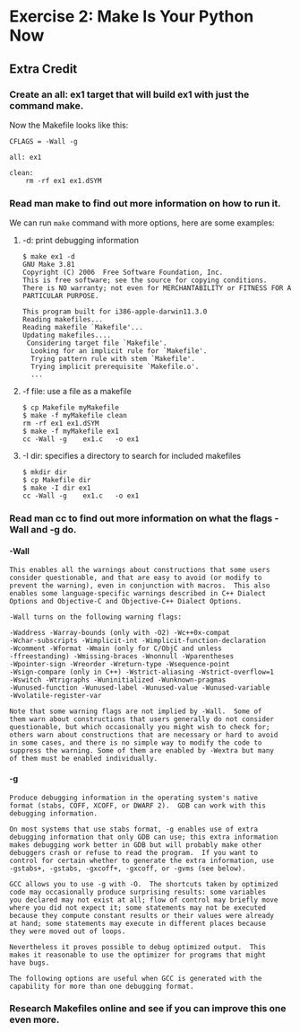 # Exercise 2: Make Is Your Python Now
## Extra Credit
### Create an all: ex1 target that will build ex1 with just the command make.
Now the Makefile looks like this:
```
CFLAGS = -Wall -g

all: ex1

clean:
	rm -rf ex1 ex1.dSYM
```
### Read man make to find out more information on how to run it.
We can run `make` command with more options, here are some examples:

1. -d: print debugging information

    ```
    $ make ex1 -d
    GNU Make 3.81
    Copyright (C) 2006  Free Software Foundation, Inc.
    This is free software; see the source for copying conditions.
    There is NO warranty; not even for MERCHANTABILITY or FITNESS FOR A
    PARTICULAR PURPOSE.

    This program built for i386-apple-darwin11.3.0
    Reading makefiles...
    Reading makefile `Makefile'...
    Updating makefiles....
     Considering target file `Makefile'.
      Looking for an implicit rule for `Makefile'.
      Trying pattern rule with stem `Makefile'.
      Trying implicit prerequisite `Makefile.o'.
      ...
    ```
2. -f file: use a file as a makefile

    ```
    $ cp Makefile myMakefile
    $ make -f myMakefile clean
    rm -rf ex1 ex1.dSYM
    $ make -f myMakefile ex1
    cc -Wall -g    ex1.c   -o ex1
    ```
3. -I dir: specifies a directory to search for  included  makefiles

    ```
    $ mkdir dir
    $ cp Makefile dir
    $ make -I dir ex1
    cc -Wall -g    ex1.c   -o ex1
    ```

### Read man cc to find out more information on what the flags -Wall and -g do.
#### -Wall
```
This enables all the warnings about constructions that some users
consider questionable, and that are easy to avoid (or modify to
prevent the warning), even in conjunction with macros.  This also
enables some language-specific warnings described in C++ Dialect
Options and Objective-C and Objective-C++ Dialect Options.

-Wall turns on the following warning flags:

-Waddress -Warray-bounds (only with -O2) -Wc++0x-compat
-Wchar-subscripts -Wimplicit-int -Wimplicit-function-declaration
-Wcomment -Wformat -Wmain (only for C/ObjC and unless
-ffreestanding) -Wmissing-braces -Wnonnull -Wparentheses
-Wpointer-sign -Wreorder -Wreturn-type -Wsequence-point
-Wsign-compare (only in C++) -Wstrict-aliasing -Wstrict-overflow=1
-Wswitch -Wtrigraphs -Wuninitialized -Wunknown-pragmas
-Wunused-function -Wunused-label -Wunused-value -Wunused-variable
-Wvolatile-register-var

Note that some warning flags are not implied by -Wall.  Some of
them warn about constructions that users generally do not consider
questionable, but which occasionally you might wish to check for;
others warn about constructions that are necessary or hard to avoid
in some cases, and there is no simple way to modify the code to
suppress the warning. Some of them are enabled by -Wextra but many
of them must be enabled individually.
```
#### -g
```
Produce debugging information in the operating system's native
format (stabs, COFF, XCOFF, or DWARF 2).  GDB can work with this
debugging information.

On most systems that use stabs format, -g enables use of extra
debugging information that only GDB can use; this extra information
makes debugging work better in GDB but will probably make other
debuggers crash or refuse to read the program.  If you want to
control for certain whether to generate the extra information, use
-gstabs+, -gstabs, -gxcoff+, -gxcoff, or -gvms (see below).

GCC allows you to use -g with -O.  The shortcuts taken by optimized
code may occasionally produce surprising results: some variables
you declared may not exist at all; flow of control may briefly move
where you did not expect it; some statements may not be executed
because they compute constant results or their values were already
at hand; some statements may execute in different places because
they were moved out of loops.

Nevertheless it proves possible to debug optimized output.  This
makes it reasonable to use the optimizer for programs that might
have bugs.

The following options are useful when GCC is generated with the
capability for more than one debugging format.
```
### Research Makefiles online and see if you can improve this one even more.
